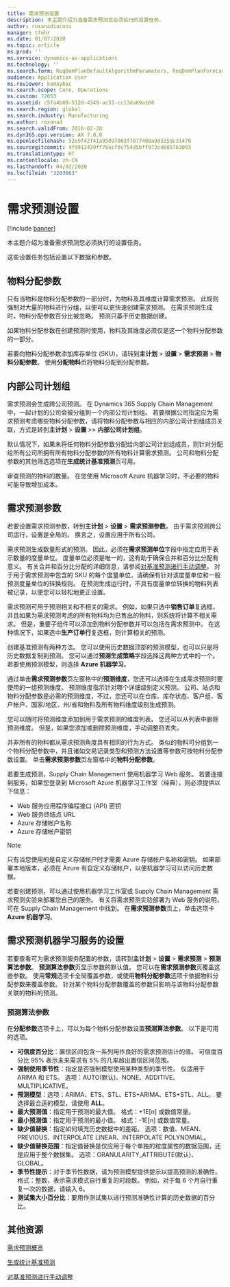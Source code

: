 ```yaml
---
title: 需求预测设置
description: 本主题介绍为准备需求预测您必须执行的设置任务。
author: roxanadiaconu
manager: tfehr
ms.date: 01/07/2020
ms.topic: article
ms.prod: ''
ms.service: dynamics-ax-applications
ms.technology: ''
ms.search.form: ReqDemPlanDefaultAlgorithmParameters, ReqDemPlanForecastParameters
audience: Application User
ms.reviewer: kamaybac
ms.search.scope: Core, Operations
ms.custom: 72653
ms.assetid: c5fa4b09-512d-4349-ac51-cc13da69a160
ms.search.region: global
ms.search.industry: Manufacturing
ms.author: roxanad
ms.search.validFrom: 2016-02-28
ms.dyn365.ops.version: AX 7.0.0
ms.openlocfilehash: 52e5f42f41a95897003f707f408a9d325dc31470
ms.sourcegitcommit: 4f9912439ff78acf0c754d5bff972c4b85763093
ms.translationtype: HT
ms.contentlocale: zh-CN
ms.lasthandoff: 04/02/2020
ms.locfileid: "3203863"
---
```

# <a name="demand-forecasting-setup"></a>需求预测设置

[!include [banner](../includes/banner.md)]

本主题介绍为准备需求预测您必须执行的设置任务。  

这些设置任务包括设置以下数据和参数。

## <a name="item-allocation-key"></a>物料分配参数
只有当物料是物料分配参数的一部分时，为物料及其维度计算需求预测。 此规则强制对大量的物料进行分组，以便可以更快速创建需求预测。 在需求预测生成时，物料分配参数百分比被忽略。 预测只基于历史数据创建。 

如果物料分配参数在创建预测时使用，物料及其维度必须仅是这一个物料分配参数的一部分。 

若要向物料分配参数添加库存单位 (SKU)，请转到**主计划** &gt; **设置** &gt; **需求预测** &gt; **物料分配参数**。 使用**分配物料**页将物料分配到分配参数。

## <a name="intercompany-planning-groups"></a>内部公司计划组
需求预测会生成跨公司预测。 在 Dynamics 365 Supply Chain Management 中，一起计划的公司会被分组到一个内部公司计划组。 若要根据公司指定应为需求预测考虑哪些物料分配参数，请将物料分配参数与相应的内部公司计划组成员关联，方式是转到**主计划** &gt; **设置** &gt;> **内部公司计划组**。 

默认情况下，如果未将任何物料分配参数分配给内部公司计划组成员，则针对分配给所有公司所拥有所有物料分配参数的所有物料计算需求预测。 公司和物料分配参数的其他筛选选项在**生成统计基准预测**页可用。 

审查预测的物料的数量。 在您使用 Microsoft Azure 机器学习时，不必要的物料可能导致增加成本。

## <a name="demand-forecasting-parameters"></a>需求预测参数
若要设置需求预测参数，转到**主计划** &gt; **设置** &gt; **需求预测参数**。 由于需求预测跨公司运行，设置是全局的。 换言之，设置应用于所有公司。 

需求预测生成数量形式的预测。 因此，必须在**需求预测单位**字段中指定应用于表示数量的度量单位。 度量单位必须是唯一的，这有助于确保合并和百分比分配有意义。 有关合并和百分比分配的详细信息，请参阅[对基准预测进行手动调整](manual-adjustments-baseline-forecast.md)。 对于用于需求预测中包含的 SKU 的每个度量单位，请确保有针对该度量单位和一般预测度量单位的转换规则。 在预测生成运行时，不具有度量单位转换的物料列表被记录，以便您可以轻松地更正设置。 

需求预测可用于预测相关和不相关的需求。 例如，如果只选中**销售订单**复选框，并且如果为需求预测考虑的所有物料均为已售出的物料，则系统将计算不相关需求。 但是，重要子组件可以添加到物料分配参数并可以包括在需求预测中。 在这种情况下，如果选中**生产订单行**复选框，则计算相关的预测。 

创建基准预测有两种方法。 您可以使用历史数据顶部的预测模型，也可以只是将历史数据复制到预测。 您可以通过**预测生成策略**字段选择这两种方式中的一个。 若要使用预测模型，则选择 **Azure 机器学习**。 

通过单击**需求预测参数**页左窗格中的**预测维度**，您还可以选择在生成需求预测时要使用的一组预测维度。 预测维度指示针对哪个详细级别定义预测。 公司、站点和物料分配参数是必需的预测维度，不过，您还可以在仓库、库存状态、客户组、客户帐户、国家/地区、州/省和物料及所有物料维度级别生成预测。 

您可以随时将预测维度添加到用于需求预测的维度列表。 您还可以从列表中删除预测维度。 但是，如果您添加或删除预测维度，手动调整将丢失。 

并非所有的物料都从需求预测角度具有相同的行为方式。 类似的物料可分组到一个物料分配参数中，并且诸如交易记录类型和预测方法设置等参数可按物料分配参数设置。 单击**需求预测参数**页左窗格中的**物料分配参数**。 

若要生成预测，Supply Chain Management 使用机器学习 Web 服务。 若要连接到服务，如果您登录到 Microsoft Azure 机器学习工作室（经典），则必须提供以下信息：

-   Web 服务应用程序编程接口 (API) 密钥
-   Web 服务终结点 URL
-   Azure 存储帐户名称
-   Azure 存储帐户密钥

> [!NOTE]
> 只有当您使用的是自定义存储帐户时才需要 Azure 存储帐户名称和密钥。 如果部署本地版本，必须在 Azure 有自定义存储帐户，以便机器学习可以访问历史数据。 

若要创建预测，可以通过使用机器学习工作室或 Supply Chain Management 需求预测实验来部署您自己的服务。 有关将需求预测实验部署为 Web 服务的说明，可在 Supply Chain Management 中找到。 在**需求预测参数**页上，单击选项卡 **Azure 机器学习**。

## <a name="settings-for-the-demand-forecasting-machine-learning-service"></a>需求预测机器学习服务的设置
若要查看可为需求预测服务配置的参数，请转到**主计划** &gt; **设置** &gt; **需求预测** &gt; **预测算法参数**。 **预测算法参数**页显示参数的默认值。 您可以在**需求预测参数**页覆盖这些参数。 使用**常规**选项卡全局覆盖参数，或使用**物料分配参数**选项卡依据物料分配参数来覆盖参数。 针对某个物料分配参数覆盖的参数只影响与该物料分配参数关联的物料的预测。

### <a name="forecast-algorithm-parameters"></a>预测算法参数

在**分配参数**选项卡上，可以为每个物料分配参数设置**预测算法参数**。 以下是可用的选项。
- **可信度百分比**：置信区间包含一系列用作良好的需求预测估计的值。 可信度百分比 95% 表示未来需求有 5% 的几率超出置信区间范围。
- **强制使用季节性**：指定是否强制模型使用某种类型的季节性。 仅适用于 ARIMA 和 ETS。 选项：AUTO(默认)、NONE、ADDITIVE、MULTIPLICATIVE。
- **预测模型**：选项：ARIMA、ETS、STL、ETS+ARIMA、ETS+STL、ALL。 要选择最合适的模型，请使用 **ALL**。
- **最大预测值**：指定用于预测的最大值。 格式：+1E[n] 或数值常量。
- **最小预测值**：指定用于预测的最小值。 格式：-1E[n] 或数值常量。
- **缺少值替换**：指定如何填充历史数据中的差距。 选项：数值、MEAN、PREVIOUS、INTERPOLATE LINEAR、INTERPOLATE POLYNOMIAL。
- **缺少值替换范围**：指定值替换是仅应用于每个单独的粒度属性的数据范围，还是应用于整个数据集。 选项：GRANULARITY_ATTRIBUTE(默认)、GLOBAL。
- **季节性提示**：对于季节性数据，请为预测模型提供提示以提高预测的准确性。 格式：整数，表示需求模式自行重复的时段数。 例如，对于每 6 个月自行重复一次的数据，请输入 6。
- **测试集大小百分比**：要用作测试集以进行预测准确性计算的历史数据的百分比。 

<a name="additional-resources"></a>其他资源
--------

[需求预测概览](introduction-demand-forecasting.md)

[生成统计基准预测](generate-statistical-baseline-forecast.md)

[对基准预测进行手动调整](manual-adjustments-baseline-forecast.md)



